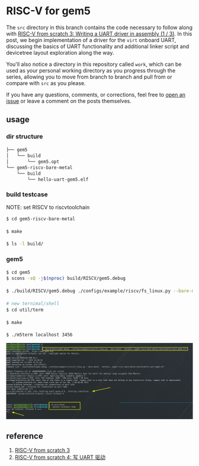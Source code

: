 # RISC-V for gem5

The `src` directory in this branch contains the code necessary to follow along with [RISC-V from scratch 3: Writing a UART driver in assembly (1 / 3)](https://twilco.github.io/riscv-from-scratch/2019/07/08/riscv-from-scratch-3.html).  In this post, we begin implementation of a driver for the `virt` onboard UART, discussing the basics of UART functionality and additional linker script and devicetree layout exploration along the way.

You'll also notice a directory in this repository called `work`, which can be used as your personal working directory as you progress through the series, allowing you to move from branch to branch and pull from or compare with `src` as you please.

If you have any questions, comments, or corrections, feel free to [open an issue](https://github.com/twilco/twilco.github.io/issues) or leave a comment on the posts themselves.


## usage

### dir structure

```bahs
├── gem5
│   └── build
│       └── gem5.opt
└── gem5-riscv-bare-metal
    └── build
        └── hello-uart-gem5.elf
```

### build testcase

NOTE: set RISCV to riscvtoolchain

```bash
$ cd gem5-riscv-bare-metal

$ make

$ ls -l build/
```

### gem5

```bash
$ cd gem5
$ scons -sQ -j$(nproc) build/RISCV/gem5.debug

$ ./build/RISCV/gem5.debug ./configs/example/riscv/fs_linux.py --bare-metal --kernel=../gem5-riscv-bare-metal/build/hello-uart-gem5.elf

# new ternimal/shell
$ cd util/term

$ make

$ ./m5term localhost 3456
```

![](docs/gem5-riscv-bare-metal.png)


## reference

1. [RISC-V from scratch 3](https://twilco.github.io/riscv-from-scratch/2019/07/08/riscv-from-scratch-3.html)
1. [RISC-V from scratch 4: 写 UART 驱动](https://blog.csdn.net/df12138/article/details/120528750)

